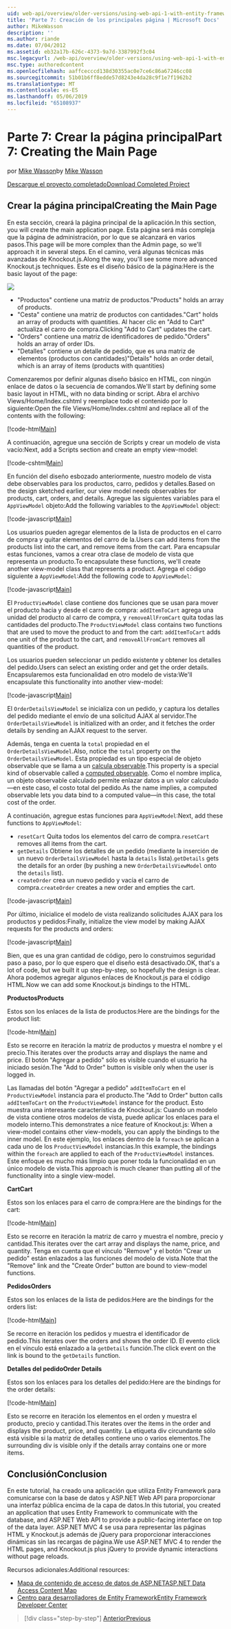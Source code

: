 ```yaml
---
uid: web-api/overview/older-versions/using-web-api-1-with-entity-framework-5/using-web-api-with-entity-framework-part-7
title: 'Parte 7: Creación de los principales página | Microsoft Docs'
author: MikeWasson
description: ''
ms.author: riande
ms.date: 07/04/2012
ms.assetid: eb32a17b-626c-4373-9a7d-3387992f3c04
msc.legacyurl: /web-api/overview/older-versions/using-web-api-1-with-entity-framework-5/using-web-api-with-entity-framework-part-7
msc.type: authoredcontent
ms.openlocfilehash: aaffcecccd138d30355ac0e7ce6c86a67246cc08
ms.sourcegitcommit: 51b01b6ff8edde57d8243e4da28c9f1e7f1962b2
ms.translationtype: MT
ms.contentlocale: es-ES
ms.lasthandoff: 05/06/2019
ms.locfileid: "65108937"
---
```

# <a name="part-7-creating-the-main-page"></a><span data-ttu-id="8456e-102">Parte 7: Crear la página principal</span><span class="sxs-lookup"><span data-stu-id="8456e-102">Part 7: Creating the Main Page</span></span>

<span data-ttu-id="8456e-103">por [Mike Wasson](https://github.com/MikeWasson)</span><span class="sxs-lookup"><span data-stu-id="8456e-103">by [Mike Wasson](https://github.com/MikeWasson)</span></span>

[<span data-ttu-id="8456e-104">Descargue el proyecto completado</span><span class="sxs-lookup"><span data-stu-id="8456e-104">Download Completed Project</span></span>](http://code.msdn.microsoft.com/ASP-NET-Web-API-with-afa30545)

## <a name="creating-the-main-page"></a><span data-ttu-id="8456e-105">Crear la página principal</span><span class="sxs-lookup"><span data-stu-id="8456e-105">Creating the Main Page</span></span>

<span data-ttu-id="8456e-106">En esta sección, creará la página principal de la aplicación.</span><span class="sxs-lookup"><span data-stu-id="8456e-106">In this section, you will create the main application page.</span></span> <span data-ttu-id="8456e-107">Esta página será más compleja que la página de administración, por lo que se alcanzará en varios pasos.</span><span class="sxs-lookup"><span data-stu-id="8456e-107">This page will be more complex than the Admin page, so we'll approach it in several steps.</span></span> <span data-ttu-id="8456e-108">En el camino, verá algunas técnicas más avanzadas de Knockout.js.</span><span class="sxs-lookup"><span data-stu-id="8456e-108">Along the way, you'll see some more advanced Knockout.js techniques.</span></span> <span data-ttu-id="8456e-109">Este es el diseño básico de la página:</span><span class="sxs-lookup"><span data-stu-id="8456e-109">Here is the basic layout of the page:</span></span>

![](using-web-api-with-entity-framework-part-7/_static/image1.png)

- <span data-ttu-id="8456e-110">"Productos" contiene una matriz de productos.</span><span class="sxs-lookup"><span data-stu-id="8456e-110">"Products" holds an array of products.</span></span>
- <span data-ttu-id="8456e-111">"Cesta" contiene una matriz de productos con cantidades.</span><span class="sxs-lookup"><span data-stu-id="8456e-111">"Cart" holds an array of products with quantities.</span></span> <span data-ttu-id="8456e-112">Al hacer clic en "Add to Cart" actualiza el carro de compra.</span><span class="sxs-lookup"><span data-stu-id="8456e-112">Clicking "Add to Cart" updates the cart.</span></span>
- <span data-ttu-id="8456e-113">"Orders" contiene una matriz de identificadores de pedido.</span><span class="sxs-lookup"><span data-stu-id="8456e-113">"Orders" holds an array of order IDs.</span></span>
- <span data-ttu-id="8456e-114">"Detalles" contiene un detalle de pedido, que es una matriz de elementos (productos con cantidades)</span><span class="sxs-lookup"><span data-stu-id="8456e-114">"Details" holds an order detail, which is an array of items (products with quantities)</span></span>

<span data-ttu-id="8456e-115">Comenzaremos por definir algunas diseño básico en HTML, con ningún enlace de datos o la secuencia de comandos.</span><span class="sxs-lookup"><span data-stu-id="8456e-115">We'll start by defining some basic layout in HTML, with no data binding or script.</span></span> <span data-ttu-id="8456e-116">Abra el archivo Views/Home/Index.cshtml y reemplace todo el contenido por lo siguiente:</span><span class="sxs-lookup"><span data-stu-id="8456e-116">Open the file Views/Home/Index.cshtml and replace all of the contents with the following:</span></span>

[!code-html[Main](using-web-api-with-entity-framework-part-7/samples/sample1.html)]

<span data-ttu-id="8456e-117">A continuación, agregue una sección de Scripts y crear un modelo de vista vacío:</span><span class="sxs-lookup"><span data-stu-id="8456e-117">Next, add a Scripts section and create an empty view-model:</span></span>

[!code-cshtml[Main](using-web-api-with-entity-framework-part-7/samples/sample2.cshtml)]

<span data-ttu-id="8456e-118">En función del diseño esbozado anteriormente, nuestro modelo de vista debe observables para los productos, carro, pedidos y detalles.</span><span class="sxs-lookup"><span data-stu-id="8456e-118">Based on the design sketched earlier, our view model needs observables for products, cart, orders, and details.</span></span> <span data-ttu-id="8456e-119">Agregue las siguientes variables para el `AppViewModel` objeto:</span><span class="sxs-lookup"><span data-stu-id="8456e-119">Add the following variables to the `AppViewModel` object:</span></span>

[!code-javascript[Main](using-web-api-with-entity-framework-part-7/samples/sample3.js)]

<span data-ttu-id="8456e-120">Los usuarios pueden agregar elementos de la lista de productos en el carro de compra y quitar elementos del carro de la.</span><span class="sxs-lookup"><span data-stu-id="8456e-120">Users can add items from the products list into the cart, and remove items from the cart.</span></span> <span data-ttu-id="8456e-121">Para encapsular estas funciones, vamos a crear otra clase de modelo de vista que representa un producto.</span><span class="sxs-lookup"><span data-stu-id="8456e-121">To encapsulate these functions, we'll create another view-model class that represents a product.</span></span> <span data-ttu-id="8456e-122">Agrega el código siguiente a `AppViewModel`:</span><span class="sxs-lookup"><span data-stu-id="8456e-122">Add the following code to `AppViewModel`:</span></span>

[!code-javascript[Main](using-web-api-with-entity-framework-part-7/samples/sample4.js?highlight=4)]

<span data-ttu-id="8456e-123">El `ProductViewModel` clase contiene dos funciones que se usan para mover el producto hacia y desde el carro de compra: `addItemToCart` agrega una unidad del producto al carro de compra, y `removeAllFromCart` quita todas las cantidades del producto.</span><span class="sxs-lookup"><span data-stu-id="8456e-123">The `ProductViewModel` class contains two functions that are used to move the product to and from the cart: `addItemToCart` adds one unit of the product to the cart, and `removeAllFromCart` removes all quantities of the product.</span></span>

<span data-ttu-id="8456e-124">Los usuarios pueden seleccionar un pedido existente y obtener los detalles del pedido.</span><span class="sxs-lookup"><span data-stu-id="8456e-124">Users can select an existing order and get the order details.</span></span> <span data-ttu-id="8456e-125">Encapsularemos esta funcionalidad en otro modelo de vista:</span><span class="sxs-lookup"><span data-stu-id="8456e-125">We'll encapsulate this functionality into another view-model:</span></span>

[!code-javascript[Main](using-web-api-with-entity-framework-part-7/samples/sample5.js?highlight=4)]

<span data-ttu-id="8456e-126">El `OrderDetailsViewModel` se inicializa con un pedido, y captura los detalles del pedido mediante el envío de una solicitud AJAX al servidor.</span><span class="sxs-lookup"><span data-stu-id="8456e-126">The `OrderDetailsViewModel` is initialized with an order, and it fetches the order details by sending an AJAX request to the server.</span></span>

<span data-ttu-id="8456e-127">Además, tenga en cuenta la `total` propiedad en el `OrderDetailsViewModel`.</span><span class="sxs-lookup"><span data-stu-id="8456e-127">Also, notice the `total` property on the `OrderDetailsViewModel`.</span></span> <span data-ttu-id="8456e-128">Esta propiedad es un tipo especial de objeto observable que se llama a un [calcula observable](http://knockoutjs.com/documentation/computedObservables.html).</span><span class="sxs-lookup"><span data-stu-id="8456e-128">This property is a special kind of observable called a [computed observable](http://knockoutjs.com/documentation/computedObservables.html).</span></span> <span data-ttu-id="8456e-129">Como el nombre implica, un objeto observable calculado permite enlazar datos a un valor calculado&#8212;en este caso, el costo total del pedido.</span><span class="sxs-lookup"><span data-stu-id="8456e-129">As the name implies, a computed observable lets you data bind to a computed value&#8212;in this case, the total cost of the order.</span></span>

<span data-ttu-id="8456e-130">A continuación, agregue estas funciones para `AppViewModel`:</span><span class="sxs-lookup"><span data-stu-id="8456e-130">Next, add these functions to `AppViewModel`:</span></span>

- <span data-ttu-id="8456e-131">`resetCart` Quita todos los elementos del carro de compra.</span><span class="sxs-lookup"><span data-stu-id="8456e-131">`resetCart` removes all items from the cart.</span></span>
- <span data-ttu-id="8456e-132">`getDetails` Obtiene los detalles de un pedido (mediante la inserción de un nuevo `OrderDetailsViewModel` hasta la `details` lista).</span><span class="sxs-lookup"><span data-stu-id="8456e-132">`getDetails` gets the details for an order (by pushing a new `OrderDetailsViewModel` onto the `details` list).</span></span>
- <span data-ttu-id="8456e-133">`createOrder` crea un nuevo pedido y vacía el carro de compra.</span><span class="sxs-lookup"><span data-stu-id="8456e-133">`createOrder` creates a new order and empties the cart.</span></span>

[!code-javascript[Main](using-web-api-with-entity-framework-part-7/samples/sample6.js?highlight=4)]

<span data-ttu-id="8456e-134">Por último, inicialice el modelo de vista realizando solicitudes AJAX para los productos y pedidos:</span><span class="sxs-lookup"><span data-stu-id="8456e-134">Finally, initialize the view model by making AJAX requests for the products and orders:</span></span>

[!code-javascript[Main](using-web-api-with-entity-framework-part-7/samples/sample7.js)]

<span data-ttu-id="8456e-135">Bien, que es una gran cantidad de código, pero lo construimos seguridad paso a paso, por lo que espero que el diseño está desactivado.</span><span class="sxs-lookup"><span data-stu-id="8456e-135">OK, that's a lot of code, but we built it up step-by-step, so hopefully the design is clear.</span></span> <span data-ttu-id="8456e-136">Ahora podemos agregar algunos enlaces de Knockout.js para el código HTML.</span><span class="sxs-lookup"><span data-stu-id="8456e-136">Now we can add some Knockout.js bindings to the HTML.</span></span>

<span data-ttu-id="8456e-137">**Productos**</span><span class="sxs-lookup"><span data-stu-id="8456e-137">**Products**</span></span>

<span data-ttu-id="8456e-138">Estos son los enlaces de la lista de productos:</span><span class="sxs-lookup"><span data-stu-id="8456e-138">Here are the bindings for the product list:</span></span>

[!code-html[Main](using-web-api-with-entity-framework-part-7/samples/sample8.html)]

<span data-ttu-id="8456e-139">Esto se recorre en iteración la matriz de productos y muestra el nombre y el precio.</span><span class="sxs-lookup"><span data-stu-id="8456e-139">This iterates over the products array and displays the name and price.</span></span> <span data-ttu-id="8456e-140">El botón "Agregar a pedido" sólo es visible cuando el usuario ha iniciado sesión.</span><span class="sxs-lookup"><span data-stu-id="8456e-140">The "Add to Order" button is visible only when the user is logged in.</span></span>

<span data-ttu-id="8456e-141">Las llamadas del botón "Agregar a pedido" `addItemToCart` en el `ProductViewModel` instancia para el producto.</span><span class="sxs-lookup"><span data-stu-id="8456e-141">The "Add to Order" button calls `addItemToCart` on the `ProductViewModel` instance for the product.</span></span> <span data-ttu-id="8456e-142">Esto muestra una interesante característica de Knockout.js: Cuando un modelo de vista contiene otros modelos de vista, puede aplicar los enlaces para el modelo interno.</span><span class="sxs-lookup"><span data-stu-id="8456e-142">This demonstrates a nice feature of Knockout.js: When a view-model contains other view-models, you can apply the bindings to the inner model.</span></span> <span data-ttu-id="8456e-143">En este ejemplo, los enlaces dentro de la `foreach` se aplican a cada uno de los `ProductViewModel` instancias.</span><span class="sxs-lookup"><span data-stu-id="8456e-143">In this example, the bindings within the `foreach` are applied to each of the `ProductViewModel` instances.</span></span> <span data-ttu-id="8456e-144">Este enfoque es mucho más limpio que poner toda la funcionalidad en un único modelo de vista.</span><span class="sxs-lookup"><span data-stu-id="8456e-144">This approach is much cleaner than putting all of the functionality into a single view-model.</span></span>

<span data-ttu-id="8456e-145">**Cart**</span><span class="sxs-lookup"><span data-stu-id="8456e-145">**Cart**</span></span>

<span data-ttu-id="8456e-146">Estos son los enlaces para el carro de compra:</span><span class="sxs-lookup"><span data-stu-id="8456e-146">Here are the bindings for the cart:</span></span>

[!code-html[Main](using-web-api-with-entity-framework-part-7/samples/sample9.html)]

<span data-ttu-id="8456e-147">Esto se recorre en iteración la matriz de carro y muestra el nombre, precio y cantidad.</span><span class="sxs-lookup"><span data-stu-id="8456e-147">This iterates over the cart array and displays the name, price, and quantity.</span></span> <span data-ttu-id="8456e-148">Tenga en cuenta que el vínculo "Remove" y el botón "Crear un pedido" están enlazados a las funciones del modelo de vista.</span><span class="sxs-lookup"><span data-stu-id="8456e-148">Note that the "Remove" link and the "Create Order" button are bound to view-model functions.</span></span>

<span data-ttu-id="8456e-149">**Pedidos**</span><span class="sxs-lookup"><span data-stu-id="8456e-149">**Orders**</span></span>

<span data-ttu-id="8456e-150">Estos son los enlaces de la lista de pedidos:</span><span class="sxs-lookup"><span data-stu-id="8456e-150">Here are the bindings for the orders list:</span></span>

[!code-html[Main](using-web-api-with-entity-framework-part-7/samples/sample10.html)]

<span data-ttu-id="8456e-151">Se recorre en iteración los pedidos y muestra el identificador de pedido.</span><span class="sxs-lookup"><span data-stu-id="8456e-151">This iterates over the orders and shows the order ID.</span></span> <span data-ttu-id="8456e-152">El evento click en el vínculo está enlazado a la `getDetails` función.</span><span class="sxs-lookup"><span data-stu-id="8456e-152">The click event on the link is bound to the `getDetails` function.</span></span>

<span data-ttu-id="8456e-153">**Detalles del pedido**</span><span class="sxs-lookup"><span data-stu-id="8456e-153">**Order Details**</span></span>

<span data-ttu-id="8456e-154">Estos son los enlaces para los detalles del pedido:</span><span class="sxs-lookup"><span data-stu-id="8456e-154">Here are the bindings for the order details:</span></span>

[!code-html[Main](using-web-api-with-entity-framework-part-7/samples/sample11.html)]

<span data-ttu-id="8456e-155">Esto se recorre en iteración los elementos en el orden y muestra el producto, precio y cantidad.</span><span class="sxs-lookup"><span data-stu-id="8456e-155">This iterates over the items in the order and displays the product, price, and quantity.</span></span> <span data-ttu-id="8456e-156">La etiqueta div circundante sólo está visible si la matriz de detalles contiene uno o varios elementos.</span><span class="sxs-lookup"><span data-stu-id="8456e-156">The surrounding div is visible only if the details array contains one or more items.</span></span>

## <a name="conclusion"></a><span data-ttu-id="8456e-157">Conclusión</span><span class="sxs-lookup"><span data-stu-id="8456e-157">Conclusion</span></span>

<span data-ttu-id="8456e-158">En este tutorial, ha creado una aplicación que utiliza Entity Framework para comunicarse con la base de datos y ASP.NET Web API para proporcionar una interfaz pública encima de la capa de datos.</span><span class="sxs-lookup"><span data-stu-id="8456e-158">In this tutorial, you created an application that uses Entity Framework to communicate with the database, and ASP.NET Web API to provide a public-facing interface on top of the data layer.</span></span> <span data-ttu-id="8456e-159">ASP.NET MVC 4 se usa para representar las páginas HTML y Knockout.js además de jQuery para proporcionar interacciones dinámicas sin las recargas de página.</span><span class="sxs-lookup"><span data-stu-id="8456e-159">We use ASP.NET MVC 4 to render the HTML pages, and Knockout.js plus jQuery to provide dynamic interactions without page reloads.</span></span>

<span data-ttu-id="8456e-160">Recursos adicionales:</span><span class="sxs-lookup"><span data-stu-id="8456e-160">Additional resources:</span></span>

- [<span data-ttu-id="8456e-161">Mapa de contenido de acceso de datos de ASP.NET</span><span class="sxs-lookup"><span data-stu-id="8456e-161">ASP.NET Data Access Content Map</span></span>](https://msdn.microsoft.com/library/6759sth4.aspx)
- [<span data-ttu-id="8456e-162">Centro para desarrolladores de Entity Framework</span><span class="sxs-lookup"><span data-stu-id="8456e-162">Entity Framework Developer Center</span></span>](https://msdn.microsoft.com/data/ef)

> [!div class="step-by-step"]
> [<span data-ttu-id="8456e-163">Anterior</span><span class="sxs-lookup"><span data-stu-id="8456e-163">Previous</span></span>](using-web-api-with-entity-framework-part-6.md)
